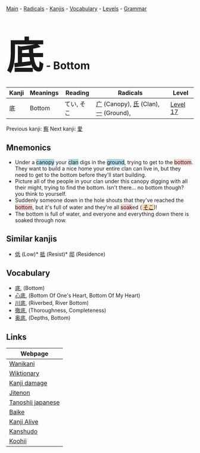 <style> bigfont {font-size: 100px}</style>
[Main](../README.md) -
[Radicals](../radicals.md) -
[Kanjis](../kanjis.md) -
[Vocabulary](../vocabulary.md) -
[Levels](../levels.md) -
[Grammar](../grammar.md)
# <bigfont> 底</bigfont> - Bottom 

| Kanji | Meanings | Reading | Radicals | Level |
| --- | --- | --- | --- | --- |
| 底 | Bottom | てい, そこ | [广](../radicals/广.md) (Canopy), [氏](../radicals/氏.md) (Clan), [一](../radicals/一.md) (Ground),  | [Level 17](../levels/wk_level17.md) |

Previous kanji: [察](察.md) Next kanji: [愛](愛.md) 

## Mnemonics
 * Under a <span style="background-color:#ADD8E6"> canopy</span> your <span style="background-color:#ADD8E6"> clan</span> digs in the <span style="background-color:#ADD8E6"> ground</span>, trying to get to the <span style="background-color:#ffcccb"> bottom</span>. They want to build a nice home your entire clan can live in, but they need to get to the bottom before they'll start building.
* Picture all of the people in your clan under this canopy digging with all their might, trying to find the bottom. Isn't there... no bottom though? you think to yourself.
* Suddenly someone down in the hole shouts that they've reached the <span style="background-color:#ffcccb"> bottom</span>, but it's full of water and they're all <span style="background-color:#ffcccb"> soak</span>ed (<span style="background-color:#fed8b1"> [そこ](https://jisho.org/search/そこ)</span>)!
* The bottom is full of water, and everyone and everything down there is soaked through now.


## Similar kanjis
 * [低](低.md) (Low)* [抵](抵.md) (Resist)* [邸](邸.md) (Residence)


## Vocabulary
 * [底](../vocabulary/底.md), (Bottom)
* [心底](../vocabulary/底.md), (Bottom Of One's Heart, Bottom Of My Heart)
* [川底](../vocabulary/底.md), (Riverbed, River Bottom)
* [徹底](../vocabulary/底.md), (Thoroughness, Completeness)
* [奥底](../vocabulary/底.md), (Depths, Bottom)



## Links 

| Webpage |
| --- |
| [Wanikani          ](https://www.wanikani.com/kanji/底) |
| [Wiktionary        ](https://en.wiktionary.org/wiki/底) |
| [Kanji damage      ](http://www.kanjidamage.com/kanji/search?utf8=✓&q=底) |
| [Jitenon           ](https://jitenon.com/kanji/底) |
| [Tanoshii japanese ](https://www.tanoshiijapanese.com/dictionary/kanji.cfm?k=底) |
| [Baike             ](https://baike.baidu.com/item/底) |
| [Kanji Alive       ](https://app.kanjialive.com/底) |
| [Kanshudo          ](https://www.kanshudo.com/searchmn?q=底) |
| [Koohii            ](https://kanji.koohii.com/study/kanji/底) |
